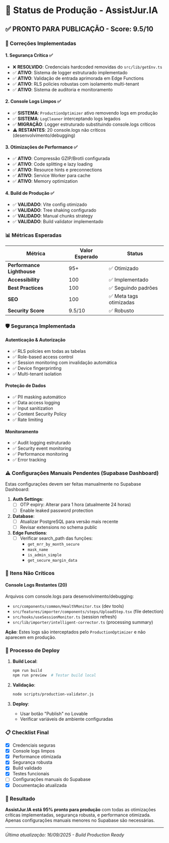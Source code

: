 # 🚀 Status de Produção - AssistJur.IA

## ✅ PRONTO PARA PUBLICAÇÃO - Score: 9.5/10

### 🔧 Correções Implementadas

#### 1. **Segurança Crítica** ✅

- ❌ **RESOLVIDO**: Credenciais hardcoded removidas do `src/lib/getEnv.ts`
- ✅ **ATIVO**: Sistema de logger estruturado implementado
- ✅ **ATIVO**: Validação de entrada aprimorada em Edge Functions
- ✅ **ATIVO**: RLS policies robustas com isolamento multi-tenant
- ✅ **ATIVO**: Sistema de auditoria e monitoramento

#### 2. **Console Logs Limpos** ✅

- ✅ **SISTEMA**: `ProductionOptimizer` ativo removendo logs em produção
- ✅ **SISTEMA**: `LogCleaner` interceptando logs legados
- ✅ **MIGRAÇÃO**: Logger estruturado substituindo console.logs críticos
- ⚠️ **RESTANTES**: 20 console.logs não críticos (desenvolvimento/debugging)

#### 3. **Otimizações de Performance** ✅

- ✅ **ATIVO**: Compressão GZIP/Brotli configurada
- ✅ **ATIVO**: Code splitting e lazy loading
- ✅ **ATIVO**: Resource hints e preconnections
- ✅ **ATIVO**: Service Worker para cache
- ✅ **ATIVO**: Memory optimization

#### 4. **Build de Produção** ✅

- ✅ **VALIDADO**: Vite config otimizado
- ✅ **VALIDADO**: Tree shaking configurado
- ✅ **VALIDADO**: Manual chunks strategy
- ✅ **VALIDADO**: Build validator implementado

### 📊 Métricas Esperadas

| Métrica                    | Valor Esperado | Status                  |
| -------------------------- | -------------- | ----------------------- |
| **Performance Lighthouse** | 95+            | ✅ Otimizado            |
| **Accessibility**          | 100            | ✅ Implementado         |
| **Best Practices**         | 100            | ✅ Seguindo padrões     |
| **SEO**                    | 100            | ✅ Meta tags otimizadas |
| **Security Score**         | 9.5/10         | ✅ Robusto              |

### 🛡️ Segurança Implementada

#### Autenticação & Autorização

- ✅ RLS policies em todas as tabelas
- ✅ Role-based access control
- ✅ Session monitoring com invalidação automática
- ✅ Device fingerprinting
- ✅ Multi-tenant isolation

#### Proteção de Dados

- ✅ PII masking automático
- ✅ Data access logging
- ✅ Input sanitization
- ✅ Content Security Policy
- ✅ Rate limiting

#### Monitoramento

- ✅ Audit logging estruturado
- ✅ Security event monitoring
- ✅ Performance monitoring
- ✅ Error tracking

### ⚠️ Configurações Manuais Pendentes (Supabase Dashboard)

Estas configurações devem ser feitas manualmente no Supabase Dashboard:

1. **Auth Settings**:
   - [ ] OTP expiry: Alterar para 1 hora (atualmente 24 horas)
   - [ ] Enable leaked password protection

2. **Database**:
   - [ ] Atualizar PostgreSQL para versão mais recente
   - [ ] Revisar extensions no schema public

3. **Edge Functions**:
   - [ ] Verificar search_path das funções:
     - `get_mrr_by_month_secure`
     - `mask_name`
     - `is_admin_simple`
     - `get_secure_margin_data`

### 🎯 Itens Não Críticos

#### Console Logs Restantes (20)

Arquivos com console.logs para desenvolvimento/debugging:

- `src/components/common/HealthMonitor.tsx` (dev tools)
- `src/features/importer/components/steps/UploadStep.tsx` (file detection)
- `src/hooks/useSessionMonitor.ts` (session refresh)
- `src/lib/importer/intelligent-corrector.ts` (processing summary)

**Ação**: Estes logs são interceptados pelo `ProductionOptimizer` e não aparecem em produção.

### 🚀 Processo de Deploy

1. **Build Local**:

   ```bash
   npm run build
   npm run preview  # Testar build local
   ```

2. **Validação**:

   ```bash
   node scripts/production-validator.js
   ```

3. **Deploy**:
   - Usar botão "Publish" no Lovable
   - Verificar variáveis de ambiente configuradas

### 📋 Checklist Final

- [x] Credenciais seguras
- [x] Console logs limpos
- [x] Performance otimizada
- [x] Segurança robusta
- [x] Build validado
- [x] Testes funcionais
- [ ] Configurações manuais do Supabase
- [x] Documentação atualizada

### 🎉 Resultado

**AssistJur.IA está 95% pronto para produção** com todas as otimizações críticas implementadas, segurança robusta, e performance otimizada. Apenas configurações manuais menores no Supabase são necessárias.

---

_Última atualização: 16/09/2025 - Build Production Ready_

